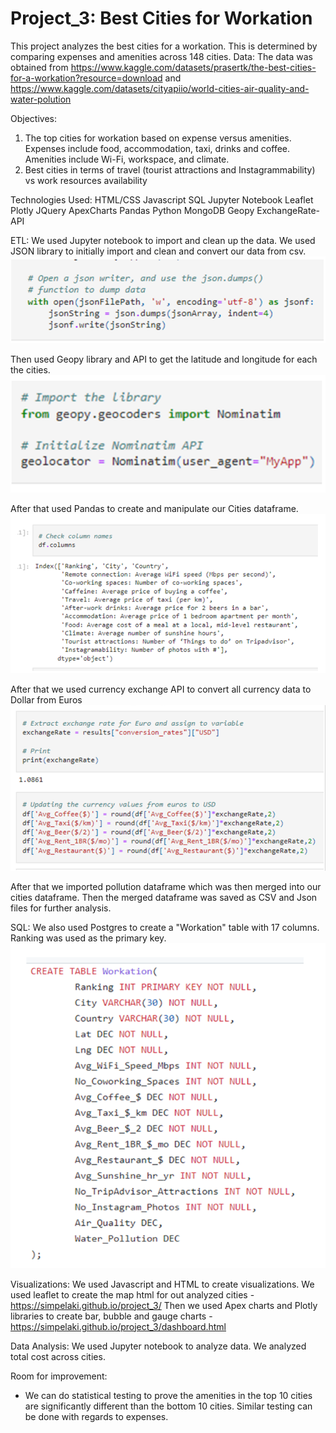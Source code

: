 # Project_3: Best Cities for Workation
 This project analyzes the best cities for a workation. This is determined by comparing expenses and amenities across 148 cities.
Data:
The data was obtained from https://www.kaggle.com/datasets/prasertk/the-best-cities-for-a-workation?resource=download and https://www.kaggle.com/datasets/cityapiio/world-cities-air-quality-and-water-polution
 
Objectives:
1. The top cities for workation based on expense versus amenities. Expenses include food, accommodation, taxi, drinks and coffee. Amenities include Wi-Fi, workspace, and climate.
2. Best cities in terms of travel (tourist attractions and Instagrammability) vs work resources availability
 
Technologies Used:
HTML/CSS
Javascript
SQL
Jupyter Notebook
Leaflet
Plotly
JQuery
ApexCharts
Pandas
Python
MongoDB
Geopy
ExchangeRate-API

ETL:
We used Jupyter notebook to import and clean up the data. We used JSON library to initially import and clean and convert our data from csv.
![ETL Image](ETL.png)

Then used Geopy library and API to get the latitude and longitude for each the cities.
![Geopy Image](geopy.png)

After that used Pandas to create and manipulate our Cities dataframe.
![Dataframe Image](dataframe.png)

After that we used currency exchange API to convert all currency data to Dollar from Euros
![API Image](currency_api.png)

After that we imported pollution dataframe which was then merged into our cities dataframe. Then the merged dataframe was saved as CSV and Json files for further analysis.
 
SQL:
We also used Postgres to create a "Workation" table with 17 columns. Ranking was used as the primary key.
![SQL Image](SQL.png)

Visualizations:
We used Javascript and HTML to create visualizations.
We used leaflet to create the map html for out analyzed cities - https://simpelaki.github.io/project_3/
Then we used Apex charts and Plotly libraries to create bar, bubble and gauge charts -
https://simpelaki.github.io/project_3/dashboard.html

Data Analysis:
We used Jupyter notebook to analyze data. We analyzed total cost across cities.
 
Room for improvement:
- We can do statistical testing to prove the amenities in the top 10 cities are significantly different than the bottom 10 cities. Similar testing can be done with regards to expenses.
 
 
 

